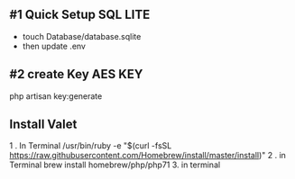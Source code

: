 ## #1 Quick Setup SQL LITE
- touch Database/database.sqlite
- then update .env

## #2 create Key AES KEY
php artisan key:generate 

## Install Valet
1 . In Terminal
/usr/bin/ruby -e "$(curl -fsSL https://raw.githubusercontent.com/Homebrew/install/master/install)"
2 . in Terminal
brew install homebrew/php/php71
3. in terminal
